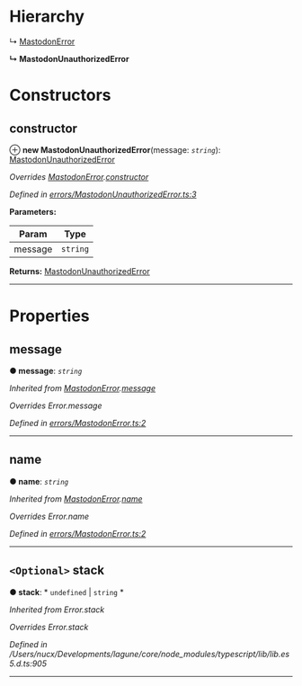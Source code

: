 

# Hierarchy

↳  [MastodonError](_errors_mastodonerror_.mastodonerror.md)

**↳ MastodonUnauthorizedError**

# Constructors

<a id="constructor"></a>

##  constructor

⊕ **new MastodonUnauthorizedError**(message: *`string`*): [MastodonUnauthorizedError](_errors_mastodonunauthorizederror_.mastodonunauthorizederror.md)

*Overrides [MastodonError](_errors_mastodonerror_.mastodonerror.md).[constructor](_errors_mastodonerror_.mastodonerror.md#constructor)*

*Defined in [errors/MastodonUnauthorizedError.ts:3](https://github.com/lagunehq/core/blob/5d4ee10/src/errors/MastodonUnauthorizedError.ts#L3)*

**Parameters:**

| Param | Type |
| ------ | ------ |
| message | `string` |

**Returns:** [MastodonUnauthorizedError](_errors_mastodonunauthorizederror_.mastodonunauthorizederror.md)

___

# Properties

<a id="message"></a>

##  message

**● message**: *`string`*

*Inherited from [MastodonError](_errors_mastodonerror_.mastodonerror.md).[message](_errors_mastodonerror_.mastodonerror.md#message)*

*Overrides Error.message*

*Defined in [errors/MastodonError.ts:2](https://github.com/lagunehq/core/blob/5d4ee10/src/errors/MastodonError.ts#L2)*

___
<a id="name"></a>

##  name

**● name**: *`string`*

*Inherited from [MastodonError](_errors_mastodonerror_.mastodonerror.md).[name](_errors_mastodonerror_.mastodonerror.md#name)*

*Overrides Error.name*

*Defined in [errors/MastodonError.ts:2](https://github.com/lagunehq/core/blob/5d4ee10/src/errors/MastodonError.ts#L2)*

___
<a id="stack"></a>

## `<Optional>` stack

**● stack**: * `undefined` &#124; `string`
*

*Inherited from Error.stack*

*Overrides Error.stack*

*Defined in /Users/nucx/Developments/lagune/core/node_modules/typescript/lib/lib.es5.d.ts:905*

___

